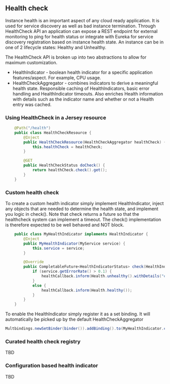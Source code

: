 Health check
----------------
Instance health is an important aspect of any cloud ready application. It is used for service discovery as well as bad instance termination. Through HealthCheck API an application can expose a REST endpoint for external monitoring to ping for health status or integrate with Eureka for service discovery registration based on instance health state. An instance can be in one of 2 lifecycle states: Healthy and Unhealthy. 

The HealthCheck API is broken up into two abstractions to allow for maximum customization.  
* HealthIndicator - boolean health indicator for a specific application features/aspect.  For example, CPU usage.
* HealthCheckAggregator - combines indicators to derive a meaningful health state. Responsible caching of HealthIndicators, basic error handling and HealthIndicator timeouts. Also enriches Health information with details such as the indicator name and whether or not a Health entry was cached. 

### Using HealthCheck in a Jersey resource
```java
    @Path("/health")
    public class HealthCheckResource {
        @Inject
        public HealthCheckResource(HealthCheckAggregator healthCheck) {
            this.healthCheck = healthCheck;
        }

        @GET
        public HealthCheckStatus doCheck() {
            return healthCheck.check().get();
        }
    }
```

### Custom health check
To create a custom health indicator simply implement HealthIndicator, inject any objects that are needed to determine the health state, and implement you logic in check().  Note that check returns a future so that the healthcheck system can implement a timeout.  The check() implementation is therefore expected to be well behaved and NOT block.

```java
    public class MyHealthIndicator implements HealthIndicator {
        @Inject
        public MyHealthIndicator(MyService service) {
            this.service = service;
        }

        @Override
        public CompletableFuture<HealthIndicatorStatus> check(HealthIndicatorCallback healthCallback) {
            if (service.getErrorRate() > 0.1) {
                healthCallback.inform(Health.unhealthy().withDetails("errorRate", service.getErrorRate()));
            }
            else {
                healthCallback.inform(Health.healthy());
            }
        }
    }
```

To enable the HealthIndicator simply register it as a set binding.  It will automatically be picked up by the default HealthCheckAggregator
```java
Multbindings.newSetBinder(binder()).addBinding().to(MyHealthIndicator.class);
```
### Curated health check registry
TBD

### Configuration based health indicator
TBD
